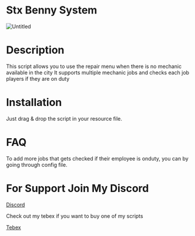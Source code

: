# Stx Benny System
![Untitled](https://github.com/Stx-Development/stx-bennys/assets/99145322/cad4ce22-3025-49de-b71b-d0465e849ea8)


# Description

This script allows you to use the repair menu when there is no mechanic available in the city
It supports multiple mechanic jobs and checks each job players if they are on duty

# Installation

Just drag & drop the script in your resource file.

# FAQ

To add more jobs that gets checked if their employee is onduty, you can by going through config file.

# For Support Join My Discord 
[Discord](https://discord.gg/rM44yC2aE9)

Check out my tebex if you want to buy one of my scripts

[Tebex](https://stxlabs.tebex.io)
